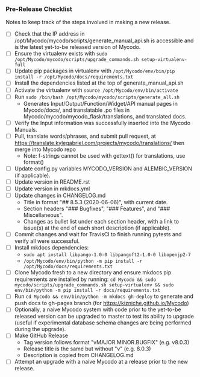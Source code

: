 ### Pre-Release Checklist

Notes to keep track of the steps involved in making a new release.

- [ ] Check that the IP address in /opt/Mycodo/mycodo/scripts/generate_manual_api.sh is accessible and is the latest yet-to-be released version of Mycodo.
- [ ] Ensure the virtualenv exists with ```sudo /opt/Mycodo/mycodo/scripts/upgrade_commands.sh setup-virtualenv-full```
- [ ] Update pip packages in virtualenv with ```/opt/Mycodo/env/bin/pip install -r /opt/Mycodo/docs/requirements.txt```
- [ ] Install the dependencies listed at the top of generate_manual_api.sh
- [ ] Activate the virtualenv with ```source /opt/Mycodo/env/bin/activate```
- [ ] Run ```sudo /bin/bash /opt/Mycodo/mycodo/scripts/generate_all.sh```
   - Generates Input/Output/Function/Widget/API manual pages in Mycodo/docs/, and translatable .po files in Mycodo/mycodo/mycodo_flask/translations, and translated docs.
- [ ] Verify the Input information was successfully inserted into the Mycodo Manuals.
- [ ] Pull, translate words/phrases, and submit pull request, at https://translate.kylegabriel.com/projects/mycodo/translations/ then merge into Mycodo repo
    - Note: f-strings cannot be used with gettext() for translations, use format()
- [ ] Update config.py variables MYCODO_VERSION and ALEMBIC_VERSION (if applicable).
- [ ] Update version in README.rst
- [ ] Update version in mkdocs.yml
- [ ] Update changes in CHANGELOG.md
   - Title in format "## 8.5.3 (2020-06-06)", with current date.
   - Section headers "### Bugfixes", "### Features", and "### Miscellaneous".
   - Changes as bullet list under each section header, with a link to issue(s) at the end of each short description (if applicable).
- [ ] Commit changes and wait for TravisCI to finish running pytests and verify all were successful.
- [ ] Install mkdocs dependencies:
   - ```sudo apt install libpango-1.0-0 libpangoft2-1.0-0 libopenjp2-7```
   - ```/opt/Mycodo/env/bin/python -m pip install -r /opt/Mycodo/docs/requirements.txt```
- [ ] Clone Mycodo fresh to a new directory and ensure mkdocs pip requirements are installed by running: ```cd Mycodo && sudo mycodo/scripts/upgrade_commands.sh setup-virtualenv && sudo env/bin/python -m pip install -r docs/requirements.txt```
- [ ] Run ```cd Mycodo && env/bin/python -m mkdocs gh-deploy``` to generate and push docs to gh-pages branch (for https://kizniche.github.io/Mycodo)
- [ ] Optionally, a naive Mycodo system with code prior to the yet-to-be released version can be upgraded to master to test its ability to upgrade (useful if experimental database schema changes are being performed during the upgrade).
- [ ] Make GitHub Release
   - Tag version follows format "vMAJOR.MINOR.BUGFIX" (e.g. v8.0.3)
   - Release title is the same but without "v" (e.g. 8.0.3)
   - Description is copied from CHANGELOG.md
- [ ] Attempt an upgrade with a naive Mycodo at a release prior to the new release.
